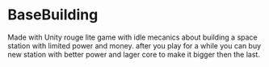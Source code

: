 # BaseBuilding
Made with Unity
rouge lite game with idle mecanics about building a space station with limited power and money.
after you play for a while you can buy new station with better power and lager core to make it bigger then the last.
